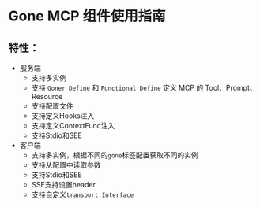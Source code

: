 # Gone MCP 组件使用指南


## 特性：
- 服务端
  - 支持多实例
  - 支持 `Goner Define` 和 `Functional Define` 定义 MCP 的 Tool、Prompt、Resource
  - 支持配置文件
  - 支持定义Hooks注入
  - 支持定义ContextFunc注入
  - 支持Stdio和SEE
- 客户端
  - 支持多实例，根据不同的`gone`标签配置获取不同的实例
  - 支持从配置中读取参数
  - 支持Stdio和SEE
  - SSE支持设置header
  - 支持自定义`transport.Interface`